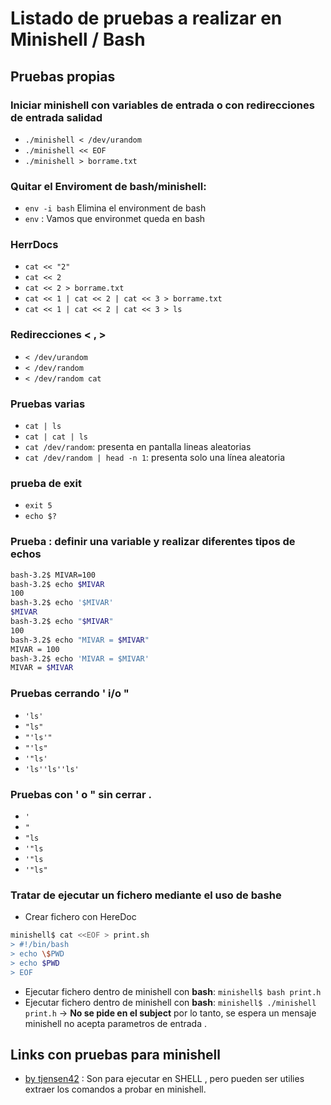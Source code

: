 # Listado de pruebas a realizar en Minishell / Bash

## Pruebas propias 

### Iniciar minishell con variables de entrada o con redirecciones de entrada salidad

- `./minishell < /dev/urandom`
- `./minishell << EOF`
- `./minishell > borrame.txt`

### Quitar el Enviroment de bash/minishell:

- `env -i bash`   Elimina el environment de bash
- `env`		: Vamos que environmet queda en bash

### HerrDocs

- `cat << "2"`
- `cat << 2`
- `cat << 2 > borrame.txt`
- `cat << 1 | cat << 2 | cat << 3 > borrame.txt`
- `cat << 1 | cat << 2 | cat << 3 > ls`

### Redirecciones < ,  >

- `< /dev/urandom`
- `< /dev/random`
- `< /dev/random cat`

### Pruebas varias

- `cat | ls`
- `cat | cat | ls`
- `cat /dev/random`: presenta en pantalla lineas aleatorias
- `cat /dev/random | head -n 1`:  presenta solo una línea aleatoria

### prueba de exit
	
- `exit 5`
- `echo $?`

### Prueba : definir una variable y realizar diferentes tipos de echos

```sh
bash-3.2$ MIVAR=100
bash-3.2$ echo $MIVAR
100
bash-3.2$ echo '$MIVAR'
$MIVAR
bash-3.2$ echo "$MIVAR"
100
bash-3.2$ echo "MIVAR = $MIVAR"
MIVAR = 100
bash-3.2$ echo 'MIVAR = $MIVAR'
MIVAR = $MIVAR
```

### Pruebas cerrando ' i/o "

- `'ls'`
- `"ls"`
- `"'ls'"`
- `"'ls"`
- `'"ls'`
- `'ls''ls''ls'`

### Pruebas con ' o " sin cerrar .

- `'`
- `"`
- `"ls`
- `'"ls`
- `'"ls`
- `'"ls"`

### Tratar de ejecutar un fichero mediante el uso de bashe 

- Crear fichero con HereDoc

```sh
minishell$ cat <<EOF > print.sh
> #!/bin/bash
> echo \$PWD
> echo $PWD
> EOF
```

- Ejecutar fichero dentro de minishell con **bash**: `minishell$ bash print.h`
- Ejecutar fichero dentro de minishell con **bash**: `minishell$ ./minishell  print.h` -> **No se pide en el subject** por lo tanto, se espera un mensaje minishell no acepta parametros de entrada .


## Links con pruebas para minishell

- [by tjensen42](https://github.com/tjensen42/42-minishell) : Son para ejecutar en SHELL , pero pueden ser utilies extraer los comandos a probar en minishell.
